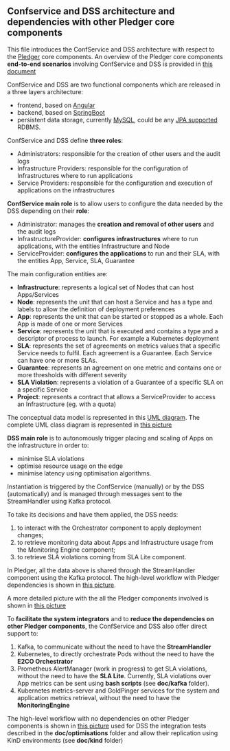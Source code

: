 ## Confservice and DSS architecture and dependencies with other Pledger core components

This file introduces the ConfService and DSS architecture with respect to the [Pledger](http://www.pledger-project.eu/) core components. An overview of the Pledger core components **end-to-end scenarios** involving ConfService and DSS is provided in [this document](Pledger_core_scenarios.md)

ConfService and DSS are two functional components which are released in a three layers architecture:
- frontend, based on [Angular](https://angular.io)
- backend, based on [SpringBoot](https://spring.io/projects/spring-boot)
- persistent data storage, currently [MySQL](https://www.mysql.com), could be any [JPA supported](https://en.wikibooks.org/wiki/Java_Persistence/Databases) RDBMS.

ConfService and DSS define **three roles**:
- Administrators: responsible for the creation of other users and the audit logs
- Infrastructure Providers: responsible for the configuration of Infrastructures where to run applications
- Service Providers: responsible for the configuration and execution of applications on the infrastructures

**ConfService main role** is to allow users to configure the data needed by the DSS depending on their **role**:
- Administrator: manages the **creation and removal of other users** and the audit logs
- InfrastructureProvider: **configures infrastructures** where to run applications, with the entities Infrastructure and Node
- ServiceProvider: **configures the applications** to run and their SLA, with the entities App, Service, SLA, Guarantee

The main configuration entities are:
- **Infrastructure**: represents a logical set of Nodes that can host Apps/Services
- **Node**: represents the unit that can host a Service and has a type and labels to allow the definition of deployment preferences
- **App**: represents the unit that can be started or stopped as a whole. Each App is made of one or more Services
- **Service**: represents the unit that is executed and contains a type and a descriptor of process to launch. For example a Kubernetes deployment
- **SLA**: represents the set of agreements on metrics values that a specific Service needs to fulfil. Each agreement is a Guarantee. Each Service can have one or more SLAs.
- **Guarantee**: represents an agreement on one metric and contains one or more thresholds with different severity
- **SLA Violation**: represents a violation of a Guarantee of a specific SLA on a specific Service
- **Project**: represents a contract that allows a ServiceProvider to access an Infrastructure (eg. with a quota)

The conceptual data model is represented in this [UML diagram](data_model.png). The complete UML class diagram is represented in [this picture](jhipster-jdl.png)


**DSS main role** is to autonomously trigger placing and scaling of Apps on the infrastructure in order to:
- minimise SLA violations
- optimise resource usage on the edge
- minimise latency using optimisation algorithms.

Instantiation is triggered by the ConfService (manually) or by the DSS (automatically) and is managed through messages sent to the StreamHandler using Kafka protocol.

To take its decisions and have them applied, the DSS needs: 
1. to interact with the Orchestrator component to apply deployment changes; 
2. to retrieve monitoring data about Apps and Infrastructure usage from the Monitoring Engine component;
3. to retrieve SLA violations coming from SLA Lite component. 

In Pledger, all the data above is shared through the StreamHandler component using the Kafka protocol. The high-level workflow with Pledger dependencies is shown in [this picture](confservice_dss.drawio.png).

A more detailed picture with the all the Pledger components involved is shown in [this picture](sp_full_demo.drawio.png)

To **facilitate the system integrators** and to **reduce the dependencies on other Pledger components**, the ConfService and DSS also offer direct support to:
1. Kafka, to communicate without the need to have the **StreamHandler**
2. Kubernetes, to directly orchestrate Pods without the need to have the **E2CO Orchestrator**
3. Prometheus AlertManager (work in progress) to get SLA violations, without the need to have the **SLA Lite**. Currently, SLA violations over App metrics can be sent using **bash scripts** (see **doc/kafka** folder).
4. Kubernetes metrics-server and GoldPinger services for the system and application metrics retrieval, without the need to have the **MonitoringEngine**

The high-level workflow with no dependencies on other Pledger components is shown in [this picture](confservice_dss_no_pledger.drawio.png) used for DSS the integration tests described in the **doc/optimisations** folder and allow their replication using KinD environments (see **doc/kind** folder)
